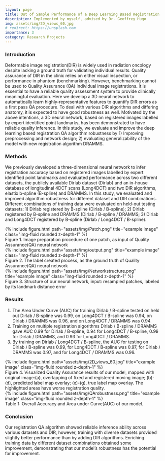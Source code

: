 ```yaml
---
layout: page
title: Out of Sample Performance of a Deep Learning Based Registration Quality Assurance Method
description: Implemented by myself, advised by Dr. Geoffrey Hugo
img: assets/img/2D_views_60.jpg
# redirect: https://unsplash.com
importance: 3
category: Research Projects
---
```


<h3 class="container-title"> Introduction </h3>

Deformable image registration(DIR) is widely used in radiation oncology despite lacking a ground truth for validating individual results. Quality assurance of DIR in the clinic relies on either visual inspection, or performance in phantom (benchmarking). However, benchmarking cannot be used to Quality Assurance (QA) individual image registrations. It is essential to have a reliable quality assessment system to provide clinically meaningful evaluation. Here we develop a 3D neural network to automatically learn highly-representative features to quantify DIR errors as a first pass QA procedure. To deal with various DIR algorithms and differing anatomy, it is expected to have good robustness as well. Motivated by the above intentions, a 3D neural network, based on registered images labelled by expert identified point landmarks, has been demonstrated to have reliable quality inference. In this study, we evaluate and improve the deep learning based registration QA algorithm robustness by 1) Improving preprocessing and network design; 2) evaluating generalizability of the model with new registration algorithm DRAMMS.

<h3 class="container-title"> Methods </h3>

We previously developed a three-dimensional neural network to infer registration accuracy based on registered images labelled by expert identified point landmarks and evaluated performance across two different datasets, the publicly available Dirlab dataset (Dirlab) and an in-house database of longitudinal 4DCT scans (Long4DCT) and two DIR algorithms, elastix b-spline (B-spline) and DRAMMS. In this study, we evaluated and improved algorithm robustness for different dataset and DIR combinations. Different combinations of training data were evaluated on held-out testing datasets: 1) Dirlab registered by B-spline (Dirlab / B-spline); 2) Dirlab registered by B-spline and DRAMMS (Dirlab / B-spline / DRAMMS; 3) Dirlab and Long4DCT registered by B-spline (Dirlab / Long4DCT / B-spline).

<div class="row">
    <div class="col-sm mt-3 mt-md-0">
        {% include figure.html path="assets/img/Patch.png" title="example image" class="img-fluid rounded z-depth-1" %}
    </div>
</div>
<div class="caption">
    Figure 1. Image preparation procedure of one patch, as input of Quality Assurance(QA) neural network
</div>

<div class="row">
    <div class="col-sm mt-3 mt-md-0">
        {% include figure.html path="assets/img/output.png" title="example image" class="img-fluid rounded z-depth-1" %}
    </div>
</div>
<div class="caption">
    Figure 2. The label created process, as the ground truth of Quality Assurance(QA) neural network
</div>

<div class="row">
    <div class="col-sm mt-3 mt-md-0">
        {% include figure.html path="assets/img/Networkstructure.png" title="example image" class="img-fluid rounded z-depth-1" %}
    </div>
</div>
<div class="caption">
    Figure 3. Structure of our neural network, input: resampled patches, labeled by its landmark distance error
</div>


<h3 class="container-title"> Results </h3>

1) The Area Under Curve (AUC) for training Dirlab / B-spline tested on held out Dirlab / B-spline was 0.99, on Long4DCT / B-spline was 0.94, on Dirlab / DRAMMS was 0.96, and on Long4DCT / DRAMMS was 0.94. 
2) Training on multiple registration algorithms Dirlab / B-spline / DRAMMS gave AUC 0.99 for Dirlab / B-spline, 0.94 for Long4DCT / B-spline, 0.99 for Dirlab / DRAMMS, and 0.93 for Long4DCT / DRAMMS. 
3) By training on Dirlab / Long4DCT / B-spline, the AUC for testing on Dirlab / B-spline was 0.99, for Long4DCT / B-spline was 0.97, for Dirlab / DRAMMS was 0.97, and for Long4DCT / DRAMMS was 0.96.

<div class="row">
    <div class="col-sm mt-3 mt-md-0">
        {% include figure.html path="assets/img/2D_views_60.jpg" title="example image" class="img-fluid rounded z-depth-1" %}
    </div>
</div>
<div class="caption">
    Figure 4. Visualized Quality Assurance results of our model, mapped with original image:(a), overlapping of fixed and registered moving image; (b)-(d), predicted label map overlay; (e)-(g), true label map overlay. The highlighted areas have worse registration quality.
</div>

<div class="row">
    <div class="col-sm mt-3 mt-md-0">
        {% include figure.html path="assets/img/QArobustness.png" title="example image" class="img-fluid rounded z-depth-1" %}
    </div>
</div>
<div class="caption">
    Table 1: Overall Accuracy and Area under Curve(AUC) of our model.
</div>



<h3 class="container-title"> Conclusion </h3>

Our registration QA algorithm showed reliable inference ability across various datasets and DIR, however, training with diverse datasets provided slightly better performance than by adding DIR algorithms. Enriching training data by different dataset combinations obtained some improvement, demonstrating that our model’s robustness has the potential for improvement.


